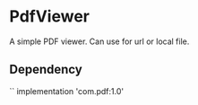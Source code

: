 # PdfViewer
A simple PDF viewer. Can use for url or local file.

## Dependency
``
implementation 'com.pdf:1.0'
